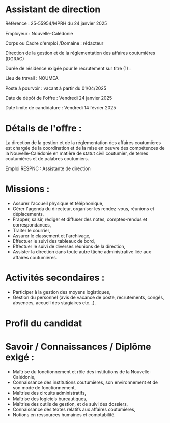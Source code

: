 # Assistant de direction

Référence : 25-55954/MPRH du 24 janvier 2025

Employeur : Nouvelle-Calédonie

Corps ou Cadre d'emploi /Domaine : rédacteur

Direction de la gestion et de la réglementation des affaires coutumières (DGRAC)

Durée de résidence exigée pour le recrutement sur titre (1) :

Lieu de travail : NOUMEA

Poste à pourvoir : vacant à partir du 01/04/2025

Date de dépôt de l'offre : Vendredi 24 janvier 2025

Date limite de candidature : Vendredi 14 février 2025

# Détails de l'offre :

La direction de la gestion et de la réglementation des affaires coutumières est chargée de la coordination et de la mise en oeuvre des compétences de la Nouvelle-Calédonie en matière de statut civil coutumier, de terres coutumières et de palabres coutumiers.

Emploi RESPNC : Assistante de direction

# Missions :

- Assurer l'accueil physique et téléphonique,
- Gérer l'agenda du directeur, organiser les rendez-vous, réunions et déplacements,
- Frapper, saisir, rédiger et diffuser des notes, comptes-rendus et correspondances,
- Traiter le courrier,
- Assurer le classement et l'archivage,
- Effectuer le suivi des tableaux de bord,
- Effectuer le suivi de diverses réunions de la direction,
- Assister la direction dans toute autre tâche administrative liée aux affaires coutumières.

# Activités secondaires :

- Participer à la gestion des moyens logistiques,
- Gestion du personnel (avis de vacance de poste, recrutements, congés, absences, accueil des stagiaires etc...).

# Profil du candidat

# Savoir / Connaissances / Diplôme exigé :

- Maîtrise du fonctionnement et rôle des institutions de la Nouvelle-Calédonie,
- Connaissance des institutions coutumières, son environnement et de son mode de fonctionnement,
- Maîtrise des circuits administratifs,
- Maîtrise des logiciels bureautiques,
- Maîtrise des outils de gestion, et de suivi des dossiers,
- Connaissance des textes relatifs aux affaires coutumières,
- Notions en ressources humaines et comptabilité.